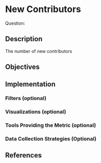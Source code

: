 # New Contributors

Question: 

## Description
The number of new contributors

## Objectives

## Implementation

### Filters (optional)

### Visualizations (optional)

### Tools Providing the Metric (optional)

### Data Collection Strategies (Optional)

## References

